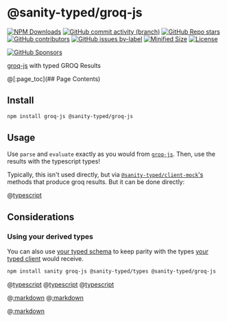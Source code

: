 # @sanity-typed/groq-js

[![NPM Downloads](https://img.shields.io/npm/dw/@sanity-typed/groq-js?style=flat&logo=npm)](https://www.npmjs.com/package/@sanity-typed/groq-js)
[![GitHub commit activity (branch)](https://img.shields.io/github/commit-activity/m/saiichihashimoto/sanity-typed?style=flat&logo=github)](https://github.com/saiichihashimoto/sanity-typed/pulls?q=is%3Apr+is%3Aclosed)
[![GitHub Repo stars](https://img.shields.io/github/stars/saiichihashimoto/sanity-typed?style=flat&logo=github)](https://github.com/saiichihashimoto/sanity-typed/stargazers)
[![GitHub contributors](https://img.shields.io/github/contributors/saiichihashimoto/sanity-typed?style=flat&logo=github)](https://github.com/saiichihashimoto/sanity-typed/graphs/contributors)
[![GitHub issues by-label](https://img.shields.io/github/issues/saiichihashimoto/sanity-typed/help%20wanted?style=flat&logo=github&color=007286)](https://github.com/saiichihashimoto/sanity-typed/labels/help%20wanted)
[![Minified Size](https://img.shields.io/bundlephobia/min/@sanity-typed/groq-js?style=flat)](https://www.npmjs.com/package/@sanity-typed/groq-js?activeTab=code)
[![License](https://img.shields.io/github/license/saiichihashimoto/sanity-typed?style=flat)](LICENSE)

[![GitHub Sponsors](https://img.shields.io/github/sponsors/saiichihashimoto?style=flat&logo=githubsponsors)](https://github.com/sponsors/saiichihashimoto)

[groq-js](https://github.com/sanity-io/groq-js) with typed GROQ Results

@[:page_toc](## Page Contents)

## Install

```bash
npm install groq-js @sanity-typed/groq-js
```

## Usage

Use `parse` and `evaluate` exactly as you would from [`groq-js`](https://github.com/sanity-io/groq-js). Then, use the results with the typescript types!

Typically, this isn't used directly, but via [`@sanity-typed/client-mock`'s](../client-mock) methods that produce groq results. But it can be done directly:

@[typescript](../../docs/your-typed-groq-js.ts)

## Considerations

### Using your derived types

You can also use [your typed schema](../types) to keep parity with the types [your typed client](../client) would receive.

```bash
npm install sanity groq-js @sanity-typed/types @sanity-typed/groq-js
```

@[typescript](../example-studio/schemas/product.ts)
@[typescript](../example-studio/sanity.config.ts)
@[typescript](../../docs/your-typed-groq-js-with-sanity-types.ts)

@[:markdown](../../docs/considerations/parse-type-flakiness.md)
@[:markdown](../../docs/considerations/evaluate-type-flakiness.md)

@[:markdown](../../docs/considerations/type-instantiation-is-excessively-deep-and-possibly-infinite-query.md)
